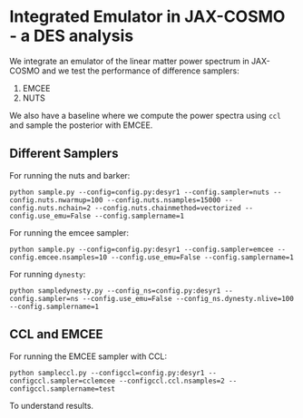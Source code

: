 # Integrated Emulator in JAX-COSMO - a DES analysis
We integrate an emulator of the linear matter power spectrum in JAX-COSMO and we test the performance of difference samplers:
1. EMCEE
2. NUTS

We also have a baseline where we compute the power spectra using `ccl` and sample the posterior with EMCEE.

## Different Samplers

For running the nuts and barker:

```
python sample.py --config=config.py:desyr1 --config.sampler=nuts --config.nuts.nwarmup=100 --config.nuts.nsamples=15000 --config.nuts.nchain=2 --config.nuts.chainmethod=vectorized --config.use_emu=False --config.samplername=1
```

For running the emcee sampler:

```
python sample.py --config=config.py:desyr1 --config.sampler=emcee --config.emcee.nsamples=10 --config.use_emu=False --config.samplername=1
```

For running `dynesty`:

```
python sampledynesty.py --config_ns=config.py:desyr1 --config.sampler=ns --config.use_emu=False --config_ns.dynesty.nlive=100 --config.samplername=1
```

## CCL and EMCEE
For running the EMCEE sampler with CCL:

```
python sampleccl.py --configccl=config.py:desyr1 --configccl.sampler=cclemcee --configccl.ccl.nsamples=2 --configccl.samplername=test
```

To understand results.